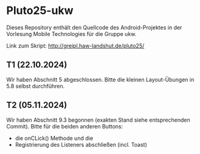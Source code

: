# Pluto25-ukw

Dieses Repository enthält den Quellcode des Android-Projektes in der Vorlesung Mobile Technologies für die Gruppe ukw.

Link zum Skript: http://greipl.haw-landshut.de/pluto25/ 

## T1 (22.10.2024)
Wir haben Abschnitt 5 abgeschlossen. Bitte die kleinen Layout-Übungen in 5.8 selbst durchführen.

## T2 (05.11.2024)
Wir haben Abschnitt 9.3 begonnen (exakten Stand siehe entsprechenden Commit). Bitte für die beiden anderen Buttons:
- die onCLick() Methode und die 
- Registrierung des Listeners abschließen (incl. Toast)

